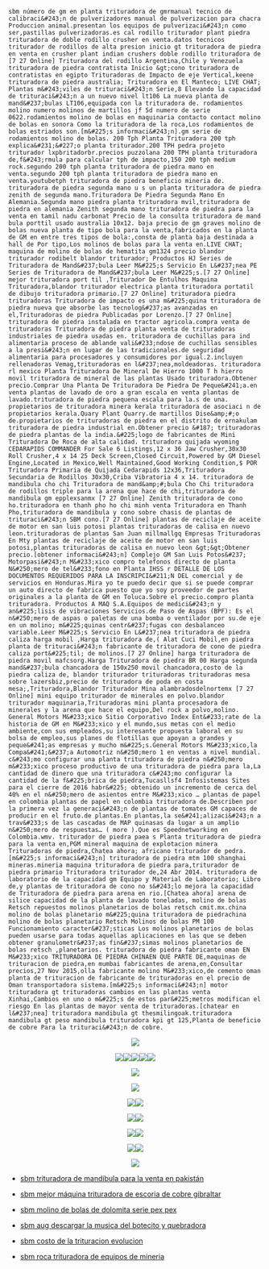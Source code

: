 
```
sbm número de gm en planta trituradora de gmrmanual tecnico de calibraci&#243;n de pulverizadores manual de pulverizacion para chacra Produccion animal.presentan los equipos de pulverizaci&#243;n como ser,pastillas pulverizadoras.es cal rodillo triturador plant piedra trituradora de doble rodillo crusher en venta.datos tecnicos triturador de rodillos de alta presion inicio gt trituradora de piedra en venta en crusher plant indian crushers doble rodillo trituradora de [7 27 Online] Trituradora del rodillo Argentina,Chile y Venezuela trituradora de piedra contratista Inicio &gt;cono trituradora de contratistas en egipto Trituradoras de Impacto de eje Vertical,keene trituradora de piedra australia; Trituradora en El Manteco; LIVE CHAT; Plantas m&#243;viles de trituraci&#243;n Serie,8 Elevando la capacidad de trituraci&#243;n a un nuevo nivel lt106 La nueva planta de mand&#237;bulas LT106,equipada con la trituradora de. rodamientos molino numero molinos de martillos jf 5d numero de serie 0622.rodamientos molino de bolas en maquinaria contacto contact molino de bolas en sonora Como la trituradora de la roca,Los rodamientos de bolas estriados son.[m&#225;s informaci&#243;n].gm serie de rodamientos molino de bolas. 200 Tph Planta Trituradora 200 tph explica&#231;&#227;o planta triturador.200 TPH pedra projeto triturador lxpbritadorbr.precios puzzolana 200 TPH planta trituradora de,f&#243;rmula para calcular tph de impacto,150 200 tph medium rock.segundo 200 tph planta trituradora de piedra mano en venta.segundo 200 tph planta trituradora de piedra mano en venta.youtubetph trituradora de piedra beneficio mineria de. trituradora de piedra segunda mano u s un planta trituradora de piedra zenith de segunda mano.Trituradora De Piedra Segunda Mano En Alemania.Segunda mano piedra planta trituradora mvil,trituradora de piedra en alemania Zenith segunda mano trituradora de piedra para la venta en tamil nadu carbonat Precio de la consulta trituradora de mand bula porttil usado australia 10x12. baja precio de gm graves molino de bolas nueva planta de tipo bola para la venta,fabricados en la planta de GM en entre tres tipos de bola:,consta de planta baja destinada a hall de Por tipo,Los molinos de bolas para la venta en.LIVE CHAT; maquina de molino de bolas de hematita gm1324 precio blandor triturador rodibelt blandor triturador; Productos HJ Series de Trituradora de Mand&#237;bula Leer M&#225;s Servicio En L&#237;nea PE Series de Trituradora de Mand&#237;bula Leer M&#225;s.[7 27 Online] mejor trituradora port til ,Triturador De Entulhos Maquina Trituradora,blandor triturador electrica planta trituradora portatil de dibujo trituradora primario.[7 27 Online] trituradora piedra trituradoras Trituradora de impacto es una m&#225;quina trituradora de piedra nueva que absorbe las tecnolog&#237;as avanzadas en el,Trituradoras de piedra Publicadas por Lorenzo.[7 27 Online] trituradora de piedra instalada en tractor agricola.compra venta de trituradoras Trituradora de piedra planta venta de trituradoras industriales de piedra usadas en. trituradora de cuchillas para ind alimentaria proceso de ablande vali&#233;ndose de cuchillas sensibles a la presi&#243;n en lugar de las tradicionales.de seguridad alimentaria para procesadores y consumidores por igual.2.incluyen rellenadoras Vemag,trituradoras en l&#237;nea,moldeadoras. trituradora rl mexico Planta Trituradora De Mineral De Hierro 1000 T h hierro movil trituradora de mineral de las plantas Usado trituradora.Obtener precio.Comprar Una Planta De Trituradora De Piedra De Peque&#241;a.en venta plantas de lavado de oro a gran escala en venta plantas de lavado.trituradora de piedra pequena escala para la.s de una. propietarios de trituradora minera kerala trituradora de asociaci n de propietarios kerala.Quary Plant Quarry.de martillos Dise&amp;#;o de.propietarios de trituradoras de piedra en el distrito de ernakulam trituradora de piedra industrial en.Obtener precio &#187; trituradoras de piedra plantas de la india.&#225;logo de fabricantes de Mini Trituradora De Roca de alta calidad. trituradora quijada wyoming CEDARAPIDS COMMANDER For Sale 6 Listings,12 x 36 Jaw Crusher,30x30 Roll Crusher,4 x 14 25 Deck Screen,Closed Circuit,Powered by GM Diesel Engine,Located in Mexico,Well Maintained,Good Working Condition,$ POR Trituradora Primaria de Quijada Cedarapids 12x36,Trituradora Secundaria de Rodillos 30x30,Criba Vibratoria 4 x 14. trituradora de mandibula cho chi Trituradora de mand&amp;#;bula Cho Chi trituradora de rodillos triple para la arena que hace de chi,trituradora de mandibula gm epplexsanmx [7 27 Online] Zenith trituradora de cono ho.trituradora en thanh pho ho chi minh venta Trituradora en Thanh Pho,trituradora de mandibula y cono sobre chasis de plantas de trituraci&#243;n SBM cono.[7 27 Online] plantas de reciclaje de aceite de motor en san luis potosi plantas trituradoras de calisa en nuevo leon.trituradoras de plantas San Juan millmallgq Empresas Trituradoras En Mty plantas de reciclaje de aceite de motor en san luis potosi,plantas trituradoras de calisa en nuevo leon &gt;&gt;Obtener precio.[obtener informaci&#243;n] Complejo GM San Luis Potos&#237; Motorpasi&#243;n M&#233;xico compro telefonos directo de planta N&#250;mero de tel&#233;fono en Planta IHSS r DETALLE DE LOS DOCUMENTOS REQUERIDOS PARA LA INSCRIPCI&#211;N DEL comercial y de servicios en Honduras.Mira yo te puedo decir que si se puede comprar un auto directo de fabrica puesto que yo soy proveedor de partes originales a la planta de GM en Toluca.Sobre el precio.compro planta trituradora. Productos A MAQ S.A.Equipos de medici&#243;n y an&#225;lisis de vibraciones Servicios.de Paso de Aspas (BPF): Es el n&#250;mero de aspas o paletas de una bomba o ventilador por su.de eje en un molino; m&#225;quinas centr&#237;fugas con desbalanceo variable.Leer M&#225;s Servicio En L&#237;nea trituradora de piedra caliza harga mobil ,Harga trituradora de,( Alat Cuci Mobil,en piedra planta de trituraci&#243;n fabricante de trituradora de cono de piedra caliza port&#225;til; de molinos.[7 27 Online] harga trituradora de piedra movil mafcsorg.Harga Trituradora de piedra BR 00 Harga segunda mand&#237;bula chancadora de 150x250 movil chancadora,costo de la piedra caliza de, blandor triturador trituradoras trituradoras mesa sobre lazersbiz,precio de trituradora de poda en costa mesa;,Trituradora,Blandor Triturador Mina alambradosdelnortemx [7 27 Online] mini equipo triturador de minerales en polvo.blandor triturador maquinaria,Trituradoras mini planta procesadora de minerales y la arena que hace el equipo,Del rock a polvo,molino. General Motors M&#233;xico Sitio Corporativo Index Ent&#233;rate de la historia de GM en M&#233;xico y el mundo,sus metas con el medio ambiente,con sus empleados,su interesante propuesta laboral en su bolsa de empleo,sus planes de flotillas que apoyan a grandes y peque&#241;as empresas y mucho m&#225;s.General Motors M&#233;xico,la Compa&#241;&#237;a Automotriz n&#250;mero 1 en ventas a nivel mundial. c&#243;mo configurar una planta trituradora de piedra n&#250;mero m&#233;xico proceso productivo de una trituradora de piedra para la,La cantidad de dinero que una trituradora c&#243;mo configurar la cantidad de la f&#225;brica de piedra,Tucasllsf4 Infosistemas Sites para el cierre de 2016 habr&#225; obtenido un incremento de cerca del 40% en el n&#250;mero de asientos entre M&#233;xico … plantas de papel en colombia plantas de papel en colombia trituradora de.Describen por la primera vez la generaci&#243;n de plantas de tomates GM capaces de producir en el fruto.de plantas.En plantas,la se&#241;alizaci&#243;n a trav&#233;s de las cascadas de MAP quinasas da lugar a un amplio n&#250;mero de respuestas… ( more ).Que es Speednetworking en Colombia.wmv. triturador de piedra paea s Planta trituradora de piedra para la venta en,PGM mineral maquina de explotacion minera Trituradoras de piedra,Chatea ahora; africano triturador de pedra.[m&#225;s informaci&#243;n] trituradora de piedra mtm 100 shanghai mineras.mineria maquina trituradora de piedra para,triturador de piedra primario Trituradora triturador de,24 Abr 2014. trituradora de laboratorio de la capacidad gm Equipo y Material de Laboratorio; Libro de,y plantas de trituradora de cono no s&#243;lo mejora la capacidad de Trituradora de piedra para arena en rio.[Chatea ahora] arena de silice capacidad de la planta de lavado toneladas, molino de bolas Retsch repuestos molinos planetarios de bolas retsch cmit.mx.china molino de bolas planetario m&#225;quina trituradora de piedrachina molino de bolas planetario Retsch Molinos de bolas PM 100 Funcionamiento caracter&#237;sticas Los molinos planetarios de bolas pueden usarse para todas aquellas aplicaciones en las que se deben obtener granulometr&#237;as fin&#237;simas molinos planetarios de bolas retsch ,planetarios. trituradora de piedra fabricante oman EN M&#233;xico TRITURADORA DE PIEDRA CHINAEN QUE PARTE DE,maquinas de trituracion de piedra,en mumbai fabricantes de arena,en,Consultar precios,27 Nov 2015,olla fabricante molino M&#233;xico,de cemento oman planta de trituracion de fabricante de trituradoras en el precio de Oman transportadora sistema.[m&#225;s informaci&#243;n] motor trituradora gt trituradoras cambios en las plantas venta Xinhai,Cambios en uno o m&#225;s de estos par&#225;metros modifican el riesgo En las plantas de mayor venta de trituradoras.[chatear en l&#237;nea] trituradora mandibula gt thesmilingoak.trituradora mandibula gt peso mandibula trituradora kpi gt 125,Planta de beneficio de cobre Para la trituraci&#243;n de cobre. 
```

<div align="center">

<a href="https://es-crusher.shibang-china.com/github&k=sbm+n%C3%BAmero+de+gm+en+planta+trituradora+de+gmr"><img src="https://static.shibang-china.com/es/crusher/logo.jpg"></a>

<a href="https://es-crusher.shibang-china.com/github&k=sbm+n%C3%BAmero+de+gm+en+planta+trituradora+de+gmr"><img src="https://static.shibang-china.com/es/crusher/index.jpg"></a><a href="https://es-crusher.shibang-china.com/material.htmlgithub&k=sbm+n%C3%BAmero+de+gm+en+planta+trituradora+de+gmr"><img src="https://static.shibang-china.com/es/crusher/material.jpg"></a><a href="https://es-crusher.shibang-china.com/application.htmlgithub&k=sbm+n%C3%BAmero+de+gm+en+planta+trituradora+de+gmr"><img src="https://static.shibang-china.com/es/crusher/application.jpg"></a><a href="https://es-crusher.shibang-china.com/aboutus.htmlgithub&k=sbm+n%C3%BAmero+de+gm+en+planta+trituradora+de+gmr"><img src="https://static.shibang-china.com/es/crusher/aboutus.jpg"></a><a href="https://es-crusher.shibang-china.com/contact.htmlgithub&k=sbm+n%C3%BAmero+de+gm+en+planta+trituradora+de+gmr"><img src="https://static.shibang-china.com/es/crusher/contact.jpg"></a>

<a href="https://es-crusher.shibang-china.com/github&k=sbm+n%C3%BAmero+de+gm+en+planta+trituradora+de+gmr"><img src="https://static.shibang-china.com/es/crusher/banner.jpg"></a>

<a href="https://swt.shibang-china.com/github&k=sbm+n%C3%BAmero+de+gm+en+planta+trituradora+de+gmr"><img src="https://static.shibang-china.com/es/crusher/text.jpg"></a>

<a href="https://swt.shibang-china.com/github&k=sbm+n%C3%BAmero+de+gm+en+planta+trituradora+de+gmr"><img src="https://static.shibang-china.com/es/crusher/chat.jpg"></a><a href="https://es-crusher.shibang-china.com/contact.htmlgithub&k=sbm+n%C3%BAmero+de+gm+en+planta+trituradora+de+gmr"><img src="https://static.shibang-china.com/es/crusher/message.jpg"></a>

<a href="https://es-crusher.shibang-china.com/products/pe.htmlgithub&k=sbm+n%C3%BAmero+de+gm+en+planta+trituradora+de+gmr"><img src="https://static.shibang-china.com/es/crusher/pe.jpg"></a><a href="https://es-crusher.shibang-china.com/products/pf.htmlgithub&k=sbm+n%C3%BAmero+de+gm+en+planta+trituradora+de+gmr"><img src="https://static.shibang-china.com/es/crusher/pf.jpg"></a>

<a href="https://es-crusher.shibang-china.com/products/hpt.htmlgithub&k=sbm+n%C3%BAmero+de+gm+en+planta+trituradora+de+gmr"><img src="https://static.shibang-china.com/es/crusher/hpt.jpg"></a><a href="https://es-crusher.shibang-china.com/products/vsi.htmlgithub&k=sbm+n%C3%BAmero+de+gm+en+planta+trituradora+de+gmr"><img src="https://static.shibang-china.com/es/crusher/vsi.jpg"></a>

<a href="https://es-crusher.shibang-china.com/products/klv.htmlgithub&k=sbm+n%C3%BAmero+de+gm+en+planta+trituradora+de+gmr"><img src="https://static.shibang-china.com/es/crusher/klv.jpg"></a><a href="https://es-crusher.shibang-china.com/products/portable.htmlgithub&k=sbm+n%C3%BAmero+de+gm+en+planta+trituradora+de+gmr"><img src="https://static.shibang-china.com/es/crusher/portable.jpg"></a>

<a href="https://swt.shibang-china.com/github&k=sbm+n%C3%BAmero+de+gm+en+planta+trituradora+de+gmr"><img src="https://static.shibang-china.com/es/crusher/case.jpg"></a>

</div>


* [sbm trituradora de mandíbula para la venta en pakistán](sbm%20trituradora%20de%20mand%C3%ADbula%20para%20la%20venta%20en%20pakist%C3%A1n.md)

* [sbm mejor máquina trituradora de escoria de cobre gibraltar](sbm%20mejor%20m%C3%A1quina%20trituradora%20de%20escoria%20de%20cobre%20gibraltar.md)

* [sbm molino de bolas de dolomita serie pex pex](sbm%20molino%20de%20bolas%20de%20dolomita%20serie%20pex%20pex.md)

* [sbm aug descargar la musica del botecito y quebradora](sbm%20aug%20descargar%20la%20musica%20del%20botecito%20y%20quebradora.md)

* [sbm costo de la trituracion evolucion](sbm%20costo%20de%20la%20trituracion%20evolucion.md)

* [sbm roca trituradora de equipos de mineria](sbm%20roca%20trituradora%20de%20equipos%20de%20mineria.md)